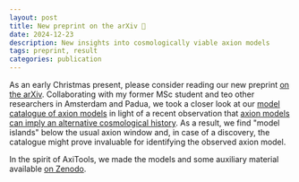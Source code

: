 ```yaml
---
layout: post
title: New preprint on the arXiv 🎉
date: 2024-12-23
description: New insights into cosmologically viable axion models
tags: preprint, result
categories: publication
---
```


As an early Christmas present, please consider reading our new preprint [on the arXiv](https://arxiv.org/abs/2407.04772).
Collaborating with my former MSc student and teo other researchers in Amsterdam and Padua, we took a closer look at our [model catalogue of axion models](https://arxiv.org/abs/2107.12378) in light of a recent observation that [axion models can imply an alternative cosmological history](https://arxiv.org/abs/2310.16087).
As a result, we find "model islands" below the usual axion window and, in case of a discovery, the catalogue might prove invaluable for identifying the observed axion model.

In the spirit of AxiTools, we made the models and some auxiliary material available [on Zenodo](https://doi.org/10.5281/zenodo.14524493). 
